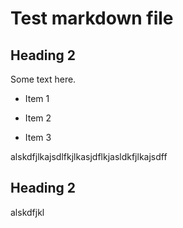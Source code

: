 # Test markdown file
<!-- this next thing should violate rule MD001 -->
## Heading 2
Some text here.        

<!-- this unordered list should violate rule MD004 -->
* Item 1   
+ Item 2
- Item 3

alskdfjlkajsdlfkjlkasjdflkjasldkfjlkajsdff

## Heading 2
alskdfjkl

